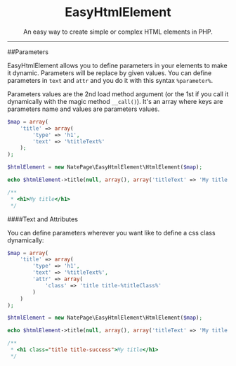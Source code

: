 <h1 align="center">EasyHtmlElement</h1>

<p align="center">An easy way to create simple or complex HTML elements in PHP.</p>

---

##Parameters

EasyHtmlElement allows you to define parameters in your elements to make it dynamic. Parameters will be replace by given values. You can define parameters in `text` and `attr` and you do it with this syntax `%parameter%`.

Parameters values are the 2nd load method argument (or the 1st if you call it dynamically with the magic method `__call()`). It's an array where keys are parameters name and values are parameters values.

```php
$map = array(
    'title' => array(
        'type' => 'h1',
        'text' => '%titleText%'
    );
);

$htmlElement = new NatePage\EasyHtmlElement\HtmlElement($map);

echo $htmlElement->title(null, array(), array('titleText' => 'My title'));

/**
 * <h1>My title</h1>
 */
```

####Text and Attributes

You can define parameters wherever you want like to define a css class dynamically:

```php
$map = array(
    'title' => array(
        'type' => 'h1',
        'text' => '%titleText%',
        'attr' => array(
            'class' => 'title title-%titleClass%'
        )
    )
);

$htmlElement = new NatePage\EasyHtmlElement\HtmlElement($map);

echo $htmlElement->title(null, array(), array('titleText' => 'My title', 'titleClass' => 'success'));

/**
 * <h1 class="title title-success">My title</h1>
 */
```
